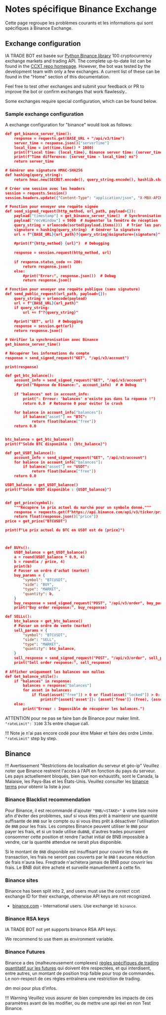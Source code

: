 # Notes spécifique Binance Exchange

Cette page regroupe les problèmes courants et les informations qui sont spécifiques à Binance Exchange.

## Exchange configuration

IA TRADE BOT est basée sur [Python Binance library](https://python-binance.readthedocs.io/en/latest/binance.html)  100 cryptocurrency
exchange markets and trading API. The complete up-to-date list can be found in the
[CCXT repo homepage](https://github.com/ccxt/ccxt/tree/master/python).
However, the bot was tested by the development team with only a few exchanges.
A current list of these can be found in the "Home" section of this documentation.

Feel free to test other exchanges and submit your feedback or PR to improve the bot or confirm exchanges that work flawlessly..

Some exchanges require special configuration, which can be found below.

### Sample exchange configuration

A exchange configuration for "binance" would look as follows:

```json
def get_binance_server_time():
    response = requests.get(BASE_URL + "/api/v3/time")
    server_time = response.json()["serverTime"]
    local_time = int(time.time() * 1000)
    print(f"Local time: {local_time}, Binance server time: {server_time}")
    print(f"Time difference: {server_time - local_time} ms")
    return server_time

# Générer une signature HMAC-SHA256
def hashing(query_string):
    return hmac.new(SECRET.encode(), query_string.encode(), hashlib.sha256).hexdigest()

# Créer une session avec les headers
session = requests.Session()
session.headers.update({"Content-Type": "application/json", "X-MBX-APIKEY": KEY})

# Fonction pour envoyer une requête signée
def send_signed_request(http_method, url_path, payload={}):
    payload["timestamp"] = get_binance_server_time()  # Synchronisation avec Binance
    payload["recvWindow"] = 5000  # Augmenter la fenêtre de réception
    query_string = urlencode(sorted(payload.items()))  # Trier les paramètres
    signature = hashing(query_string)  # Générer la signature
    url = f"{BASE_URL}{url_path}?{query_string}&signature={signature}"
    
    #print(f"{http_method} {url}")  # Debugging
    
    response = session.request(http_method, url)
    
    if response.status_code == 200:
        return response.json()
    else:
        #print("Error:", response.json())  # Debug
        return response.json()

# Fonction pour envoyer une requête publique (sans signature)
def send_public_request(url_path, payload={}):
    query_string = urlencode(payload)
    url = f"{BASE_URL}{url_path}"
    if query_string:
        url += f"?{query_string}"
    
    #print("GET", url)  # Debugging
    response = session.get(url)
    return response.json()

# Vérifier la synchronisation avec Binance
get_binance_server_time()

# Récupérer les informations du compte
response = send_signed_request("GET", "/api/v3/account")

print(response)

def get_btc_balance():
    account_info = send_signed_request("GET", "/api/v3/account")
     #print("Réponse de Binance:", account_info)  # 🔥 Debug
    
    if "balances" not in account_info:
        print("⚠️ Erreur: 'balances' n'existe pas dans la réponse !")
        return 0.0  # Retourne 0 pour éviter le crash

    for balance in account_info["balances"]:
        if balance["asset"] == "BTC":
            return float(balance["free"])
    return 0.0


btc_balance = get_btc_balance()
print(f"Solde BTC disponible : {btc_balance}")

def get_USDT_balance():
    account_info = send_signed_request("GET", "/api/v3/account")
    for balance in account_info["balances"]:
        if balance["asset"] == "USDT":
            return float(balance["free"])
    return 0.0

USDT_balance = get_USDT_balance()
print(f"Solde USDT disponible : {USDT_balance}")


def get_price(symbol):
    """Récupère le prix actuel du marché pour un symbole donné."""
    response = requests.get(f"https://api.binance.com/api/v3/ticker/price?symbol={symbol}")
    return float(response.json()["price"])
price = get_price("BTCUSDT")

print(f"Le prix actuel du BTC en USDT est de {price}")



def BUYs():
    USDT_balance = get_USDT_balance()
    a = round(USDT_balance * 0.9, 4)
    b = round(a / price, 4)
    print(b)
    # Passer un ordre d'achat (market)
    buy_params = {
        "symbol": "BTCUSDT",
        "side": "BUY",
        "type": "MARKET",
        "quantity": b,
    }
    buy_response = send_signed_request("POST", "/api/v3/order", buy_params)
    print("Buy order response:", buy_response)

def SELLs():
    btc_balance = get_btc_balance()
    # Passer un ordre de vente (market)
    sell_params = {
        "symbol": "BTCUSDT",
        "side": "SELL",
        "type": "MARKET",
        "quantity": btc_balance,
    }
    sell_response = send_signed_request("POST", "/api/v3/order", sell_params)
    print("Sell order response:", sell_response)
    
# Afficher uniquement les balances non nulles
def Get_balance_utile():
    if "balances" in response:
        balances = response["balances"]
        for asset in balances:
            if float(asset["free"]) > 0 or float(asset["locked"]) > 0:
                print(f"{asset['asset']}: {asset['free']} (free), {asset['locked']} (locked)")
    else:
        print("Erreur : Impossible de récupérer les balances.")
```

ATTENTION pour ne pas se faire ban de Binance pour maker limit.
`"rateLimit": 3100` 3.1s entre chaque call.

!!! Note
    je n'ai pas encore codé pour être Maker et faire des ordre Limite.
 `"rateLimit"`  step by step.

## Binance

!!! Avertissement "Restrictions de localisation du serveur et géo-ip"
    Veuillez noter que Binance restreint l'accès à l'API en fonction du pays du serveur. Les pays actuellement bloqués, bien que non exhaustifs, sont le Canada, la Malaisie, les Pays-Bas et les États-Unis. Veuillez consulter les [binance terms](https://www.binance.com/en/terms) pour obtenir la liste à jour.



### Binance Blacklist recommendation

Pour Binance, il est recommandé d'ajouter  `"BNB/<STAKE>"` à votre liste noire afin d'éviter des problèmes, sauf si vous êtes prêt à maintenir une quantité suffisante de `BNB` sur le compte ou si vous êtes prêt à désactiver l'utilisation de `BNB` pour les frais.
Les comptes Binance peuvent utiliser le `BNB` pour payer les frais, et si un trade utilise du`BNB`, d'autres trades pourraient consommer cette position et rendre l'achat initial de BNB impossible à vendre, car la quantité attendue ne serait plus disponible.

Si le montant de `BNB` disponible est insuffisant pour couvrir les frais de transaction, les frais ne seront pas couverts par le `BNB` t aucune réduction de frais n'aura lieu. Freqtrade n'achètera jamais de BNB pour couvrir les frais. Le BNB doit être acheté et surveillé manuellement à cette fin.

### Binance sites

Binance has been split into 2, and users must use the correct ccxt exchange ID for their exchange, otherwise API keys are not recognized.

* [binance.com](https://www.binance.com/) - International users. Use exchange id: `binance`.

### Binance RSA keys

IA TRADE BOT not yet supports binance RSA API keys.

We recommend to use them as environment variable.


### Binance Futures

Binance a des (malheureusement complexes) [règles spécifiques de trading quantitatif sur les futures](https://www.binance.com/en/support/faq/4f462ebe6ff445d4a170be7d9e897272) qui doivent être respectées, et qui interdisent, entre autres, un montant de position trop faible pour trop de commandes.
Le non-respect de ces règles entraînera une restriction de trading.

dm moi pour plus d'infos.




!!! Warning
    Veuillez vous assurer de bien comprendre les impacts de ces paramètres avant de les modifier, ou de mettre une api réel en non Test Binance.
